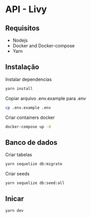 # API - Livy

## Requisitos

* Nodejs
* Docker and Docker-compose
* Yarn

## Instalação

Instalar dependencias 
```bash
yarn install
```

Copiar arquivo .env.example para .env
```bash
cp .env.example .env
```

Criar containers docker
```bash
docker-compose up -d
```

## Banco de dados

Criar tabelas
```bash
yarn sequelize db:migrate
```

Criar seeds
```bash
yarn sequelize db:seed:all
```

## Inicar

```bash
yarn dev
```